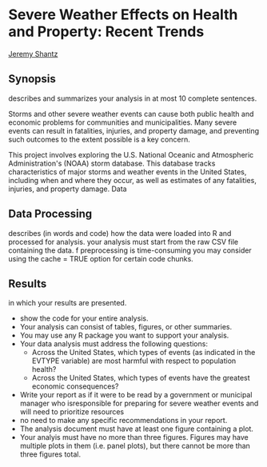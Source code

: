 # Severe Weather Effects on Health and Property: Recent Trends

[Jeremy Shantz](https://www.linkedin.com/profile/public-profile-settings?trk=prof-edit-edit-public_profile)

## Synopsis
describes and summarizes your analysis in at most 10 complete sentences.

Storms and other severe weather events can cause both public health and economic problems for communities and municipalities. Many severe events can result in fatalities, injuries, and property damage, and preventing such outcomes to the extent possible is a key concern.

This project involves exploring the U.S. National Oceanic and Atmospheric Administration's (NOAA) storm database. This database tracks characteristics of major storms and weather events in the United States, including when and where they occur, as well as estimates of any fatalities, injuries, and property damage.
Data

## Data Processing
describes (in words and code) how the data were loaded into R and processed for analysis. 
your analysis must start from the raw CSV file containing the data.
f preprocessing is time-consuming you may consider using the cache = TRUE option for certain code chunks.

## Results
in which your results are presented.

* show the code for your entire analysis. 
* Your analysis can consist of tables, figures, or other summaries. 
* You may use any R package you want to support your analysis.
* Your data analysis must address the following questions:
    *  Across the United States, which types of events (as indicated in the EVTYPE variable) are most harmful with respect to population health?
    * Across the United States, which types of events have the greatest economic consequences?
* Write your report as if it were to be read by a government or municipal manager who isresponsible for preparing for severe weather events and will need to prioritize resources
* no need to make any specific recommendations in your report.
* The analysis document must have at least one figure containing a plot.
* Your analyis must have no more than three figures. Figures may have multiple plots in them (i.e. panel plots), but there cannot be more than three figures total.
